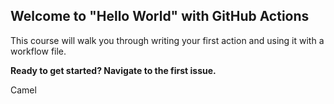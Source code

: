 ## Welcome to "Hello World" with GitHub Actions

This course will walk you through writing your first action and using it with a workflow file. 

**Ready to get started? Navigate to the first issue.**

Camel

